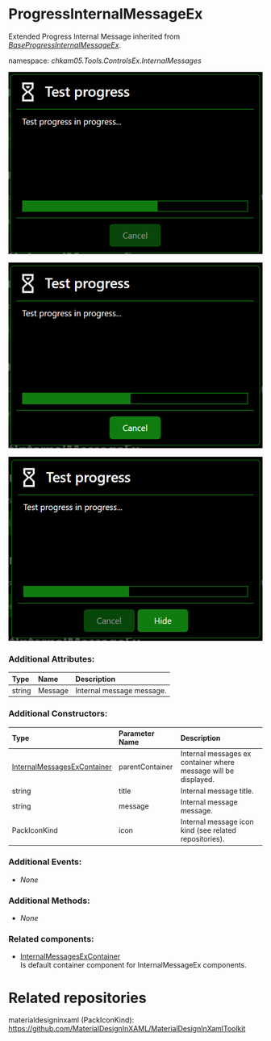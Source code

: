 # ProgressInternalMessageEx
Extended Progress Internal Message inherited from _[BaseProgressInternalMessageEx](BaseProgressInternalMessageEx.md)_.

namespace: _chkam05.Tools.ControlsEx.InternalMessages_

![ProgressInternalMessageEx Example (Images/ProgressInternalMessageEx.png)](../Images/ProgressInternalMessageEx.png)

![ProgressInternalMessageEx Cancelable Example (Images/ProgressInternalMessageExCancelable.png)](../Images/ProgressInternalMessageExCancelable.png)

![ProgressInternalMessageEx Hideable Example (Images/ProgressInternalMessageExHiddeable.png)](../Images/ProgressInternalMessageExHiddeable.png)

### Additional Attributes:

| Type   | Name    | Description |
|:-------|:--------|:------------|
| string | Message | Internal message message. |

### Additional Constructors:

| Type                  | Parameter Name | Description |
|:----------------------|:---------------|:------------|
| [InternalMessagesExContainer](InternalMessagesExContainer.md) | parentContainer | Internal messages ex container where message will be displayed. |
| string                | title          | Internal message title. |
| string                | message        | Internal message message. |
| PackIconKind          | icon           | Internal message icon kind (see related repositories). |

### Additional Events:

- _None_

### Additional Methods:

- _None_

### Related components:

- [InternalMessagesExContainer](InternalMessagesExContainer.md)  
Is default container component for InternalMessageEx components.

# Related repositories

materialdesigninxaml (PackIconKind): https://github.com/MaterialDesignInXAML/MaterialDesignInXamlToolkit
